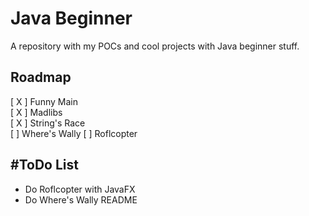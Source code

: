 # Java Beginner    

A repository with my POCs and cool projects with Java beginner stuff.    

## Roadmap    

[ X ] Funny Main   
[ X ] Madlibs     
[ X ] String's Race    
[  ] Where's Wally
[  ] Roflcopter

## #ToDo List
* Do Roflcopter with JavaFX
* Do Where's Wally README


